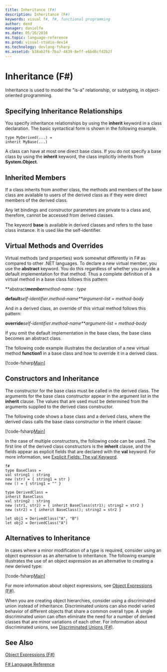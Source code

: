 ```yaml
---
title: Inheritance (F#)
description: Inheritance (F#)
keywords: visual f#, f#, functional programming
author: dend
manager: danielfe
ms.date: 05/16/2016
ms.topic: language-reference
ms.prod: visual-studio-dev14
ms.technology: devlang-fsharp
ms.assetid: b38ab2f6-7ba7-4839-8eff-e6bd6cfd2b2f 
---
```


# Inheritance (F#)

Inheritance is used to model the "is-a" relationship, or subtyping, in object-oriented programming.


## Specifying Inheritance Relationships
You specify inheritance relationships by using the **inherit** keyword in a class declaration. The basic syntactical form is shown in the following example.

```
type MyDerived(...) =
inherit MyBase(...)
```

A class can have at most one direct base class. If you do not specify a base class by using the **inherit** keyword, the class implicitly inherits from **System.Object**.


## Inherited Members
If a class inherits from another class, the methods and members of the base class are available to users of the derived class as if they were direct members of the derived class.

Any let bindings and constructor parameters are private to a class and, therefore, cannot be accessed from derived classes.

The keyword **base** is available in derived classes and refers to the base class instance. It is used like the self-identifier.


## Virtual Methods and Overrides
Virtual methods (and properties) work somewhat differently in F# as compared to other .NET languages. To declare a new virtual member, you use the **abstract** keyword. You do this regardless of whether you provide a default implementation for that method. Thus a complete definition of a virtual method in a base class follows this pattern:

**abstract****member***method-name* : *type*

**default***self-identifier*.*method-name**argument-list* = *method-body*

And in a derived class, an override of this virtual method follows this pattern:

**override***self-identifier*.*method-name**argument-list* = *method-body*

If you omit the default implementation in the base class, the base class becomes an abstract class.

The following code example illustrates the declaration of a new virtual method **function1** in a base class and how to override it in a derived class.

[!code-fsharp[Main](snippets/fslangref1/snippet2601.fs)]
    
## Constructors and Inheritance
The constructor for the base class must be called in the derived class. The arguments for the base class constructor appear in the argument list in the **inherit** clause. The values that are used must be determined from the arguments supplied to the derived class constructor.

The following code shows a base class and a derived class, where the derived class calls the base class constructor in the inherit clause:

[!code-fsharp[Main](snippets/fslangref1/snippet2602.fs)]

In the case of multiple constructors, the following code can be used. The first line of the derived class constructors is the **inherit** clause, and the fields appear as explicit fields that are declared with the **val** keyword. For more information, see [Explicit Fields: The val Keyword](https://msdn.microsoft.com/library/a58c4413-16c7-4e1a-8995-0ccc6e044157).

```
f#
type BaseClass =
val string1 : string
new (str) = { string1 = str }
new () = { string1 = "" }

type DerivedClass =
inherit BaseClass
val string2 : string
new (str1, str2) = { inherit BaseClass(str1); string2 = str2 }
new (str2) = { inherit BaseClass(); string2 = str2 }

let obj1 = DerivedClass("A", "B")
let obj2 = DerivedClass("A")
```

## Alternatives to Inheritance
In cases where a minor modification of a type is required, consider using an object expression as an alternative to inheritance. The following example illustrates the use of an object expression as an alternative to creating a new derived type:

[!code-fsharp[Main](snippets/fslangref1/snippet2603.fs)]

For more information about object expressions, see [Object Expressions &#40;F&#35;&#41;](Object-Expressions-%5BFSharp%5D.md).

When you are creating object hierarchies, consider using a discriminated union instead of inheritance. Discriminated unions can also model varied behavior of different objects that share a common overall type. A single discriminated union can often eliminate the need for a number of derived classes that are minor variations of each other. For information about discriminated unions, see [Discriminated Unions &#40;F&#35;&#41;](Discriminated-Unions-%5BFSharp%5D.md).


## See Also
[Object Expressions &#40;F&#35;&#41;](Object-Expressions-%5BFSharp%5D.md)

[F&#35; Language Reference](FSharp-Language-Reference.md)

